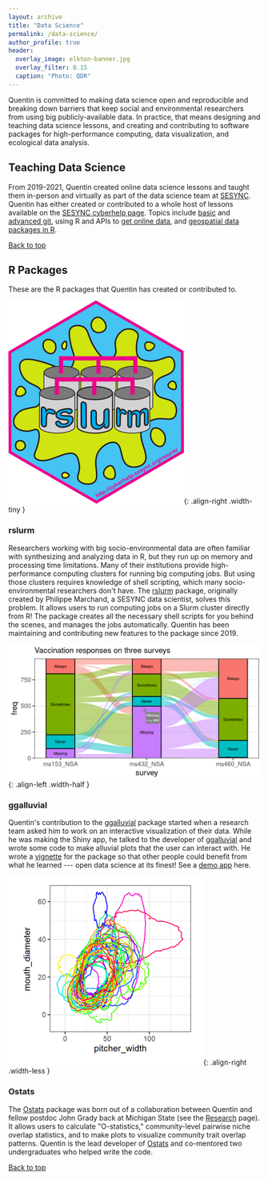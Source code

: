 ```yaml
---
layout: archive
title: "Data Science"
permalink: /data-science/
author_profile: true
header:
  overlay_image: elkton-banner.jpg
  overlay_filter: 0.15
  caption: "Photo: QDR"
---
```


<a name="top"></a>

Quentin is committed to making data science open and reproducible and breaking down barriers that keep social and environmental researchers from using big publicly-available data. In practice, that means designing and teaching data science lessons, and creating and contributing to software packages for high-performance computing, data visualization, and ecological data analysis.

## Teaching Data Science

From 2019-2021, Quentin created online data science lessons and taught them in-person and virtually as part of the data science team at [SESYNC](https://www.sesync.org). Quentin has either created or contributed to a whole host of lessons available on the [SESYNC cyberhelp page](https://sesync-ci.github.io/lesson). Topics include [basic][basicgit] and [advanced git][advancedgit], using R and APIs to [get online data][onlinedata], and [geospatial data packages in R][geospatial].

[Back to top](#top)

## R Packages

These are the R packages that Quentin has created or contributed to.

![rslurm hex logo](/images/logo_slurm.png){: .align-right .width-tiny }

### rslurm

Researchers working with big socio-environmental data are often familiar with synthesizing and analyzing data in R, but they run up on memory and processing time limitations. Many of their institutions provide high-performance computing clusters for running big computing jobs. But using those clusters requires knowledge of shell scripting, which many socio-environmental researchers don't have. The [rslurm][rslurm] package, originally created by Philippe Marchand, a SESYNC data scientist, solves this problem. It allows users to run computing jobs on a Slurm cluster directly from R! The package creates all the necessary shell scripts for you behind the scenes, and manages the jobs automatically. Quentin has been maintaining and contributing new features to the package since 2019.

![ggalluvial app screenshot](/images/ggalluvialscreenshot.png){: .align-left .width-half }

### ggalluvial

Quentin's contribution to the [ggalluvial][ggalluvial] package started when a research team asked him to work on an interactive visualization of their data. While he was making the Shiny app, he talked to the developer of [ggalluvial][ggalluvial] and wrote some code to make alluvial plots that the user can interact with. He wrote a [vignette][vignette] for the package so that other people could benefit from what he learned --- open data science at its finest! See a [demo app][demo] here.

![example Ostats multivariate plot](/images/ostatsmultiplot.PNG){: .align-right .width-less }

### Ostats

The [Ostats][Ostats] package was born out of a collaboration between Quentin and fellow postdoc John Grady back at Michigan State (see the [Research](/research/) page). It allows users to calculate "O-statistics,"  community-level pairwise niche overlap statistics, and to make plots to visualize community trait overlap patterns. Quentin is the lead developer of [Ostats][Ostats] and co-mentored two undergraduates who helped write the code.

[Back to top](#top)

[rslurm]: https://sesync-ci.github.io/rslurm/
[demo]: https://qdread.shinyapps.io/ex-shiny-wide-data/
[vignette]: http://corybrunson.github.io/ggalluvial/articles/shiny.html
[ggalluvial]: http://corybrunson.github.io/ggalluvial/
[Ostats]: https://neon-biodiversity.github.io/Ostats/
[basicgit]: https://sesync-ci.github.io/basic-git-lesson/
[advancedgit]: https://sesync-ci.github.io/advanced-git-lesson/
[onlinedata]: https://sesync-ci.github.io/online-data-with-R-lesson/
[geospatial]: https://sesync-ci.github.io/geospatial-packages-in-R-lesson/
